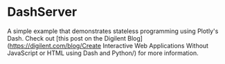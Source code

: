 # DashServer
A simple example that demonstrates stateless programming using Plotly's Dash. Check out [this post on the Digilent Blog](https://digilent.com/blog/Create Interactive Web Applications Without JavaScript or HTML using Dash and Python/) for more information.

